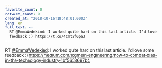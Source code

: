 ```yaml
---
favorite_count: 0
retweet_count: 0
created_at: "2018-10-16T18:48:01.000Z"
lang: en
full_text: >-
  RT @EmmaWedekind: I worked quite hard on this last article. I'd love some
  feedback :) https://t.co/4Cmt2fGpaJ
---
```


RT [@EmmaWedekind](https://twitter.com/EmmaWedekind): I worked quite hard on
this last article. I'd love some feedback :)
<https://medium.com/logmein-engineering/how-to-combat-bias-in-the-technology-industry-1bf5658697b4>

